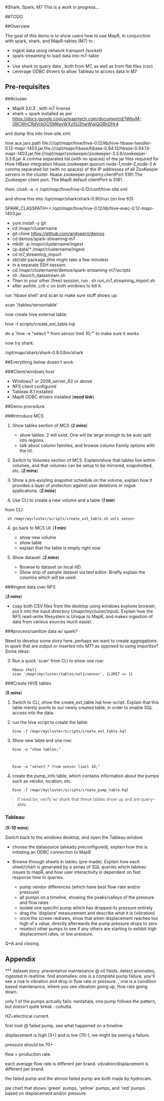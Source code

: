 #Shark, Spark, M7
This is a work in progress...

##TODO


##Overview

The goal of this demo is to show users how to use MapR, in conjunction with spark, shark, and MapR-tables (M7) to :

* ingest data using network transport (socket)
*  spark-streaming to load data into m7-table
*  
* Use shark to query data , both from M7, as well as from flat files (csv)
* Leverage ODBC drivers to allow Tableau to access data in M7



## Pre-requisites

###cluster
* MapR 3.0.3 , with m7 license
* shark + spark installed as per https://docs.google.com/a/maprtech.com/document/d/1WbyM-0RCWhCRdVrkGO5MKevWXz5U2hwWjalQGRhDHr4


and dump this into hive-site.xml:


<!--this is to get shark to work w/ m7-->
<property>
<name>hive.aux.jars.path</name>
   <value>file:///opt/mapr/hive/hive-0.12/lib/hive-hbase-handler-0.12-mapr-1403.jar,file:///opt/mapr/hbase/hbase-0.94.13/hbase-0.94.13-mapr-1403.jar,file:///opt/mapr/zookeeper/zookeeper-3.3.6/zookeeper-3.3.6.jar</value>
   <description>A comma separated list (with no spaces) of the jar files required for Hive-HBase integration</description>
 </property>

<property>
  <name>hbase.zookeeper.quorum</name>
  <value>node-1,node-2,node-3</value>
<description>A comma separated list (with no spaces) of the IP addresses of all ZooKeeper servers in the cluster.</description>
 </property>
 <property>
  <name>hbase.zookeeper.property.clientPort</name>
  <value>5181</value>
  <description>The Zookeeper client port. The MapR default clientPort is 5181.</description>
  </property>
  
 then:
 clush -a -c /opt/mapr/hive/hive-0.12/conf/hive-site.xml
 
  and shove this into /opt/mapr/shark/shark-0.90/run (on line 63):
  
  SPARK_CLASSPATH+=:/opt/mapr/hive/hive-0.12/lib/hive-exec-0.12-mapr-1403.jar
  

* yum install -y git
* cd /mapr/clustername
* git clone https://github.com/andypern/demos
* cd demos/spark-streaming-m7
* mkdir -p /mapr/clustername/ingest
* cp data/* /mapr/clustername/ingest
* cd m7_streaming_import
* sbt/sbt package  (this might take a few minutes)
* in a separate SSH session:
* 	cd /mapr/clustername/demos/spark-streaming-m7/scripts
* 	sh ./launch_datastream.sh
* Then in your other (free) session, run : sh run_m7_streaming_import.sh 
* after awhile..crtl-c on both windows to kill it.

run 'hbase shell' and scan to make sure stuff shows up:

scan '/tables/sensortable'

now create hive external table:

hive -f scripts/create_ext_table.hql

do a 'hive -e "select * from sensor limit 10;"' to make sure it works

now try shark:

/opt/mapr/shark/shark-0.9.0/bin/shark



##Everything below doesn't work



###Client/windows host

* Windows7 or 2008_server_R2 or above
* NFS client configured 
* Tableau 8.1 installed
* MapR ODBC drivers installed (***need link***)



##Demo procedure

###Introduce MCS

1. Show tables section of MCS (***2 mins***)
	* show tables: 2 will exist.  One will be large enough to be auto split into regions.
	* talk about column families, and browse column Family options with the UI.


2.  Switch to Volumes section of MCS.  Explain/show that tables live within volumes, and that volumes can be setup to be mirrored, snapshotted, etc. (***2 mins***)

3.  Show a pre-existing snapshot schedule on the volume, explain how it provides a layer of protection against user deletions or rogue applications.  (***2 mins***)
	
	

3. Use CLI to create a new volume and a table (***1 min***)

from CLI:

	 sh /mapr/mycluster/scripts/create_vol_table.sh vol1 sensor
	 
	
	
4. go back to MCS UI:  (***1 min***)
	* show new volume
	* show table 
	* explain that the table is empty right now

5.  Show dataset: (***2 mins***)

	* Browse to dataset on local HD.	
	* Show snip of sample dataset via text editor.  Briefly explain the columns which will be used.
	
	

###ingest data over NFS

(***3 mins***)


* copy both CSV files from the desktop using windows explorer browser, put it into the input directory (/mapr/mycluster/input).  Explain how the NFS read-write filesystem is Unique to MapR, and makes ingestion of data from various sources much easier. 

###process/sanitize data w/ spark?

Need to develop some story here..perhaps we want to create aggregations in spark that are output or inserted into M7?  as opposed to using importtsv?
Some ideas:






3.  Run a quick 'scan' from CLI to show one row: 

		hbase shell
		scan '/mapr/mycluster/tables/vol1/sensor', {LIMIT => 1}
	


###Create  HIVE tables

(***5 mins***)

1.  Switch to CLI, show the create_ext_table.hql hive-script.  Explain that this table merely points to our newly created table, in order to enable SQL access into the data.
	


2.  run the hive script to create the table:
	
		hive -f /mapr/mycluster/scripts/create_ext_table.hql 
		
3.  Show new table and one row:

		hive -e "show tables;"
	

	
		hive -e "select * from sensor limit 10;"

4.  create the pump_info table, which contains information about the pumps such as vendor, location, etc.

		hive -f /mapr/mycluster/scripts/create_pump_table.hql


> if need be, verify w/ shark that these tables show up and are query-able.



### Tableau

(***5-10 mins***)

Switch back to the windows desktop, and open the Tableau window.

* choose the datasource (already preconfigured), explain how this is initiating an ODBC connection to MapR
* Browse through sheets in tableu (pre-made).  Explain how each sheet/chart is generated by a series of SQL queries which tableau issues to mapR, and how user interactivity is dependent on fast response time to queries.

	* pump vendor differences (which have best flow-rate and/or pressure)
	* all pumps on a timeline, showing the peaks/valleys of the pressure and flow rates
	* isolate one specific pump which has dropped its pressure entirely
	* drag the 'displace' measurement and describe what it is (vibration)
	* once the screen redraws, show that when displacement reaches too high of a value, directly afterwards the pump pressure drops to zero
	* reselect other pumps to see if any others are starting to exhibit high displacement rates, or low pressure.


Q+A and closing.






## Appendix

*** dataset story: preventative maintenance @ oil fields.  detect anomalies, ingested in realtime.
find anomalies: one is a complete pump failure, you'll see a rise in vibration and drop in flow rate or pressure.  , one is a condition based maintenance, where you see vibration going up, flow rate going down.  

only 1 of the pumps actually fails: nantahala, one pump follows the pattern, but doesn't quite break : cohutta.

HZ=electrical current.

first look @ failed pump, see what happened on a timeline.

displacement is high (3+) and is low (70-), we might be seeing a failure.

pressure should be 70+

flow = production rate.

each average flow rate is different per brand.
vibration/displacement is different per brand.

the failed pump and the almost failed pump are both made by hydrocam.

pie chart that shows 'green' pumps, 'yellow' pumps, and 'red' pumps. based on displacement and/or pressure.


